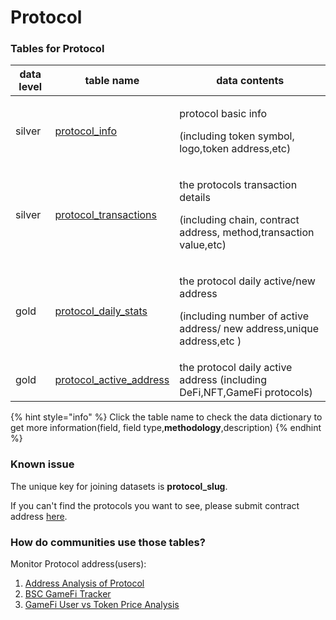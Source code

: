 # Protocol

### Tables for Protocol

| data level | table name                                                                                                                       | data contents                                                                                                            |
| ---------- | -------------------------------------------------------------------------------------------------------------------------------- | ------------------------------------------------------------------------------------------------------------------------ |
| silver     | [protocol\_info](https://www.footprint.network/@Footprint/Table-Info-Dashboard?table\_name=protocol\_info)                       | <p>protocol basic info</p><p>(including token symbol, logo,token address,etc)</p>                                        |
| silver     | [protocol\_transactions](https://www.footprint.network/@Footprint/Table-Info-Dashboard?table\_name=protocol\_transactions)       | <p>the protocols transaction details</p><p>(including chain, contract address, method,transaction value,etc)</p>         |
| gold       | [protocol\_daily\_stats](https://www.footprint.network/@Footprint/Table-Info-Dashboard?table\_name=protocol\_daily\_stats)       | <p>the protocol daily active/new address</p><p>(including number of active address/ new address,unique address,etc )</p> |
| gold       | [protocol\_active\_address](https://www.footprint.network/@Footprint/Table-Info-Dashboard?table\_name=protocol\_active\_address) | the protocol daily active address (including DeFi,NFT,GameFi protocols)                                                  |

{% hint style="info" %}
Click the table name to check the data dictionary to get more information(field, field type,**methodology**,description)
{% endhint %}

### Known issue

The unique key for joining datasets is **protocol\_slug**.

If you can't find the protocols you want to see, please submit contract address [here](https://legend-maxilla-97a.notion.site/Contract-Addresses-7989b1592ad24011a508ce3db601bb32).

### How do communities use those tables?

Monitor Protocol address(users):

1. [Address Analysis of Protocol](https://www.footprint.network/guest/dashboard/77828d1e-35bc-4b6c-90e9-7777e7c6902d?protocol\_name=decentral-games\&date\_range=past90days)
2. [BSC GameFi Tracker](https://www.footprint.network/guest/dashboard/2d160924-cc78-4c80-906d-e25b7679c843?chain=BSC\&date\_filter=past30days)
3. [GameFi User vs Token Price Analysis](https://www.footprint.network/guest/dashboard/2a4be75a-710f-49c5-8dd2-4463e29cb68c?date=past365days\~\&game\_name=My%20DeFi%20Pet\&protocol\_type=GameFi)
